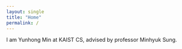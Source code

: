 ```yaml
---
layout: single
title: "Home"
permalink: /
---
```


I am Yunhong Min at KAIST CS, advised by professor Minhyuk Sung.

